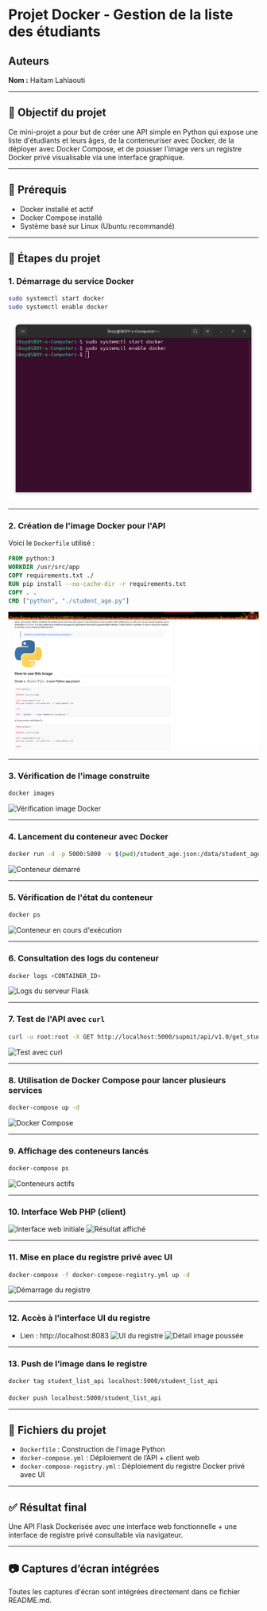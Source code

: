 # Projet Docker - Gestion de la liste des étudiants

## Auteurs
**Nom :** Haitam Lahlaouti

---

## 📌 Objectif du projet
Ce mini-projet a pour but de créer une API simple en Python qui expose une liste d'étudiants et leurs âges, de la conteneuriser avec Docker, de la déployer avec Docker Compose, et de pousser l'image vers un registre Docker privé visualisable via une interface graphique.

---

## 🧱 Prérequis
- Docker installé et actif
- Docker Compose installé
- Système basé sur Linux (Ubuntu recommandé)

---

## 🔧 Étapes du projet

### 1. Démarrage du service Docker
```bash
sudo systemctl start docker
sudo systemctl enable docker
```
![Démarrage Docker](./captures/1.png)

---

### 2. Création de l'image Docker pour l'API
Voici le `Dockerfile` utilisé :
```Dockerfile
FROM python:3
WORKDIR /usr/src/app
COPY requirements.txt ./
RUN pip install --no-cache-dir -r requirements.txt
COPY . .
CMD ["python", "./student_age.py"]
```
![Image Docker créée](captures/2.png)

---

### 3. Vérification de l'image construite
```bash
docker images
```
![Vérification image Docker](data:image/png;base64,iVBORw0KGgoAAAANSUhEUg...)

---

### 4. Lancement du conteneur avec Docker
```bash
docker run -d -p 5000:5000 -v $(pwd)/student_age.json:/data/student_age.json student_list_api
```
![Conteneur démarré](data:image/png;base64,iVBORw0KGgoAAAANSUhEUg...)

---

### 5. Vérification de l'état du conteneur
```bash
docker ps
```
![Conteneur en cours d'exécution](data:image/png;base64,iVBORw0KGgoAAAANSUhEUg...)

---

### 6. Consultation des logs du conteneur
```bash
docker logs <CONTAINER_ID>
```
![Logs du serveur Flask](data:image/png;base64,iVBORw0KGgoAAAANSUhEUg...)

---

### 7. Test de l'API avec `curl`
```bash
curl -u root:root -X GET http://localhost:5000/supmit/api/v1.0/get_student_ages
```
![Test avec curl](data:image/png;base64,iVBORw0KGgoAAAANSUhEUg...)

---

### 8. Utilisation de Docker Compose pour lancer plusieurs services
```bash
docker-compose up -d
```
![Docker Compose](data:image/png;base64,iVBORw0KGgoAAAANSUhEUg...)

---

### 9. Affichage des conteneurs lancés
```bash
docker-compose ps
```
![Conteneurs actifs](data:image/png;base64,iVBORw0KGgoAAAANSUhEUg...)

---

### 10. Interface Web PHP (client)
![Interface web initiale](data:image/png;base64,iVBORw0KGgoAAAANSUhEUg...)
![Résultat affiché](data:image/png;base64,iVBORw0KGgoAAAANSUhEUg...)

---

### 11. Mise en place du registre privé avec UI
```bash
docker-compose -f docker-compose-registry.yml up -d
```
![Démarrage du registre](data:image/png;base64,iVBORw0KGgoAAAANSUhEUg...)

---

### 12. Accès à l’interface UI du registre
- Lien : http://localhost:8083
![UI du registre](data:image/png;base64,iVBORw0KGgoAAAANSUhEUg...)
![Détail image poussée](data:image/png;base64,iVBORw0KGgoAAAANSUhEUg...)

---

### 13. Push de l’image dans le registre
```bash
docker tag student_list_api localhost:5000/student_list_api

docker push localhost:5000/student_list_api
```

---

## 📁 Fichiers du projet

- `Dockerfile` : Construction de l'image Python
- `docker-compose.yml` : Déploiement de l’API + client web
- `docker-compose-registry.yml` : Déploiement du registre Docker privé avec UI

---

## ✅ Résultat final
Une API Flask Dockerisée avec une interface web fonctionnelle + une interface de registre privé consultable via navigateur.

---

## 📷 Captures d’écran intégrées
Toutes les captures d'écran sont intégrées directement dans ce fichier README.md.

